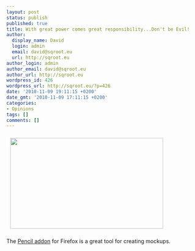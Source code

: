 ```yaml
---
layout: post
status: publish
published: true
title: With great power comes great responsibility...Don't be Evil!
author:
  display_name: David
  login: admin
  email: david@sqroot.eu
  url: http://sqroot.eu
author_login: admin
author_email: david@sqroot.eu
author_url: http://sqroot.eu
wordpress_id: 426
wordpress_url: http://sqroot.eu/?p=426
date: '2010-11-09 19:11:15 +0200'
date_gmt: '2010-11-09 17:11:15 +0200'
categories:
- Opinions
tags: []
comments: []
---
```

<p><a href="http://sqroot.eu/wp-content/uploads/file/Bjing_final.png"><img alt="" src="http://sqroot.eu/wp-content/uploads/file/Bjing_final.png" style="margin-left: 10px;margin-right: 10px;margin-top: 10px;margin-bottom: 10px;width: 400px;height: 237px" /></a></p>
<p>The <a href="http://pencil.evolus.vn/en-US/Home.aspx">Pencil addon</a> for Firefox is a great tool for creating mockups.&nbsp;</p>
